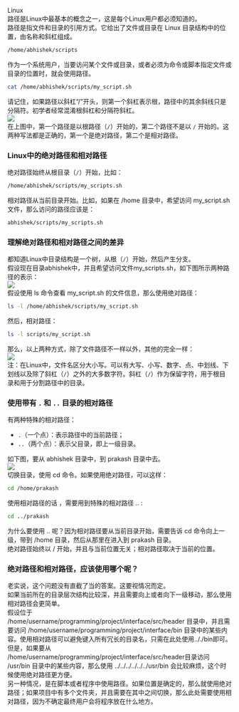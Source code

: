 Linux<br />路径是Linux中最基本的概念之一，这是每个Linux用户都必须知道的。<br />路径是指文件和目录的引用方式。它给出了文件或目录在 Linux 目录结构中的位置，由名称和斜杠组成。
```bash
/home/abhishek/scripts
```
作为一个系统用户，当要访问某个文件或目录，或者必须为命令或脚本指定文件或目录的位置时，就会使用路径。
```bash
cat /home/abhishek/scripts/my_script.sh
```
请记住，如果路径以斜杠“/”开头，则第一个斜杠表示根，路径中的其余斜线只是分隔符。初学者经常混淆根斜杠和分隔符斜杠。<br />![](https://cdn.nlark.com/yuque/0/2022/png/396745/1661906408830-99d597fe-c8bd-4153-981a-0dbdddb6bd67.png#clientId=u74163d9e-db7d-4&from=paste&id=u881d8229&originHeight=236&originWidth=562&originalType=url&ratio=1&rotation=0&showTitle=false&status=done&style=none&taskId=u649b76ec-768f-4b03-979e-91a9e9a1ebc&title=)<br />在上图中，第一个路径是以根路径（`/`）开始的，第二个路径不是以 `/` 开始的。这两种写法都是正确的，第一个是绝对路径，第二个是相对路径。
<a name="jkKnl"></a>
### Linux中的绝对路径和相对路径
绝对路径始终从根目录（`/`）开始，比如：
```bash
/home/abhishek/scripts/my_scripts.sh
```
相对路径从当前目录开始。比如，如果在 /home 目录中，希望访问 my_script.sh 文件，那么访问的路径应该是：
```bash
abhishek/scripts/my_scripts.sh
```
<a name="SLhba"></a>
### 理解绝对路径和相对路径之间的差异
都知道Linux中目录结构是一个树，从根（`/`）开始，然后产生分支。<br />假设现在目录abhishek中，并且希望访问文件my_scripts.sh，如下图所示两种路径的表示：<br />![](https://cdn.nlark.com/yuque/0/2022/png/396745/1661906408890-507b0742-fa76-4870-8cc7-8e8297566ef3.png#clientId=u74163d9e-db7d-4&from=paste&id=u0d2e1815&originHeight=467&originWidth=684&originalType=url&ratio=1&rotation=0&showTitle=false&status=done&style=none&taskId=u5a3f37b9-2842-4058-831c-8d64530eb69&title=)<br />假设使用 ls 命令查看 my_script.sh 的文件信息，那么使用绝对路径：
```bash
ls -l /home/abhishek/scripts/my_script.sh
```
然后，相对路径：
```bash
ls -l scripts/my_script.sh
```
那么，以上两种方式，除了文件路径不一样以外，其他的完全一样：<br />![](https://cdn.nlark.com/yuque/0/2022/png/396745/1661906408833-bff35da6-cbcc-4fa5-9182-a606de3452d1.png#clientId=u74163d9e-db7d-4&from=paste&id=uf4a3436d&originHeight=185&originWidth=988&originalType=url&ratio=1&rotation=0&showTitle=false&status=done&style=none&taskId=ua951845d-108c-489c-ae00-7f62b7fdb1e&title=)<br />注：在Linux中，文件名区分大小写。可以有大写、小写、数字、点、中划线、下划线以及除了斜杠（`/`）之外的大多数字符。斜杠（`/`）作为保留字符，用于根目录和用于分割路径中的目录。
<a name="AlcF1"></a>
### 使用带有 `.` 和 `..` 目录的相对路径
有两种特殊的相对路径：

- `.`（一个点）：表示路径中的当前路径；
- `..`（两个点）：表示父目录，即上一级目录。

如下图，要从 abhishek 目录中，到 prakash 目录中去。<br />![](https://cdn.nlark.com/yuque/0/2022/png/396745/1661906408845-2af310f0-0ff9-4524-b9a1-54ba3d0fd218.png#clientId=u74163d9e-db7d-4&from=paste&id=uceb1eb72&originHeight=459&originWidth=674&originalType=url&ratio=1&rotation=0&showTitle=false&status=done&style=none&taskId=u7a59df1a-fccb-419a-a7a2-88c5d8ec778&title=)<br />切换目录，使用  cd 命令。如果使用绝对路径，可以这样：
```bash
cd /home/prakash
```
使用相对路径的话 ，需要用到特殊的相对路径 .. :
```bash
cd ../prakash
```
为什么要使用 .. 呢？因为相对路径要从当前目录开始，需要告诉 cd 命令向上一级，带到 /home 目录，然后从那里在进入到 prakash 目录。<br />绝对路径始终以 / 开始，并且与当前位置无关；相对路径取决于当前的位置。
<a name="AbKDO"></a>
### 绝对路径和相对路径，应该使用哪个呢？
老实说，这个问题没有直截了当的答案。这要视情况而定。<br />如果当前所在的目录层次结构比较深，并且需要向上或者向下一级移动，那么使用相对路径会更简单。<br />假设位于<br />/home/username/programming/project/interface/src/header 目录中，并且需要访问 /home/username/programming/project/interface/bin 目录中的某些内容。使用相对路径可以避免键入所有冗长的目录名，只需在此处使用.././bin即可。<br />但是，如果要从 <br />/home/username/programming/project/interface/src/header目录访问 /usr/bin 目录中的某些内容，那么使用 ../../../../../../usr/bin 会比较麻烦，这个时候使用绝对路径更方便。<br />另一种情况，是在脚本或者程序中使用路径。如果位置是确定的，那么就使用绝对路径；如果项目中有多个文件夹，并且需要在其中之间切换，那么此处需要使用相对路径，因为不确定最终用户会将程序放在什么地方。
